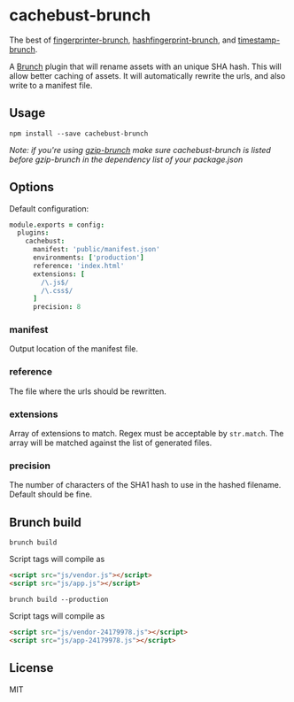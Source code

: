 # cachebust-brunch

The best of [fingerprinter-brunch](https://github.com/paulcsmith/fingerprinter-brunch), [hashfingerprint-brunch](https://github.com/jvanderneutstulen/hashfingerprint-brunch), and [timestamp-brunch](https://github.com/fabienL/timestamp-brunch).

A [Brunch][] plugin that will rename assets with an unique SHA hash. This will allow better caching of assets. It will automatically rewrite the urls, and also write to a manifest file.

## Usage

`npm install --save cachebust-brunch`

_Note: if you're using [gzip-brunch][] make sure cachebust-brunch is listed before gzip-brunch in the dependency list of your package.json_

## Options

Default configuration:

```coffeescript
module.exports = config:
  plugins:
    cachebust:
      manifest: 'public/manifest.json'
      environments: ['production']
      reference: 'index.html'
      extensions: [
        /\.js$/
        /\.css$/
      ]
      precision: 8
```

### manifest

Output location of the manifest file.

### reference

The file where the urls should be rewritten.

### extensions

Array of extensions to match. Regex must be acceptable by `str.match`.
The array will be matched against the list of generated files.

### precision

The number of characters of the SHA1 hash to use in the hashed
filename. Default should be fine.

## Brunch build

```
brunch build
```

Script tags will compile as

```html
<script src="js/vendor.js"></script>
<script src="js/app.js"></script>
```

```
brunch build --production
```

Script tags will compile as

```html
<script src="js/vendor-24179978.js"></script>
<script src="js/app-24179978.js"></script>
```

## License

MIT

[Brunch]: http://brunch.io
[gzip-brunch]: https://github.com/banyan/gzip-brunch
